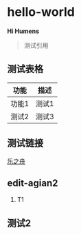 ﻿# hello-world

**Hi Humens**  

> 测试引用

## 测试表格 
|  功能 |  描述 |
|-------|-------|
| 功能1 | 测试1 |
| 测试2 | 测试3 |

## 测试链接
[乐之舟](https://www.zhihu.com/search?type=content&q=%E4%B9%90%E4%B9%8B%E8%88%9F)

## edit-agian2

1. T1

## 测试2


